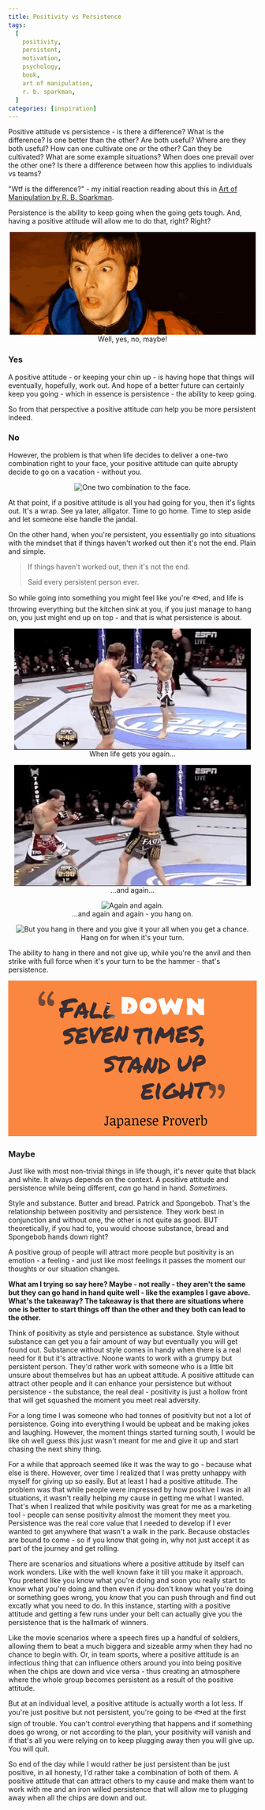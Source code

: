 ```yaml
---
title: Positivity vs Persistence
tags:
  [
    positivity,
    persistent,
    motivation,
    psychology,
    book,
    art of manipulation,
    r. b. sparkman,
  ]
categories: [inspiration]
---
```


Positive attitude vs persistence - is there a difference? What is the difference? Is one better than the other? Are both useful? Where are they both useful? How can one cultivate one or the other? Can they be cultivated? What are some example situations? When does one prevail over the other one? Is there a difference between how this applies to individuals vs teams?

"Wtf is the difference?" - my initial reaction reading about this in <a href="https://www.goodreads.com/book/show/6963194-art-of-manipulation" target="_blank">Art of Manipulation by R. B. Sparkman</a>.

Persistence is the ability to keep going when the going gets tough. And, having a positive attitude will allow me to do that, right? Right?

<p style="flex-direction: column;align-items: center;display: flex;">
    <img src="yes-no-maybe.gif" alt="Yes. No. Maybeee." />
    Well, yes, no, maybe!
</p>

### Yes

A positive attitude - or keeping your chin up - is having hope that things will eventually, hopefully, work out. And hope of a better future can certainly keep you going - which in essence is persistence - the ability to keep going.

So from that perspective a positive attitude _can_ help you be more persistent indeed.

### No

However, the problem is that when life decides to deliver a one-two combination right to your face, your positive attitude can quite abrupty decide to go on a vacation - without you.

<p style="flex-direction: column;align-items: center;display: flex;">
    <img src="one-two.gif" alt="One two combination to the face." />
</p>

At that point, if a positive attitude is all you had going for you, then it's lights out. It's a wrap. See ya later, alligator. Time to go home. Time to step aside and let someone else handle the jandal.

On the other hand, when you're persistent, you essentially go into situations with the mindset that if things haven't worked out then it's not the end. Plain and simple.

> If things haven't worked out, then it's not the end.
>
> Said every persistent person ever.

So while going into something you might feel like you're 🐟ed, and life is throwing everything but the kitchen sink at you, if you just manage to hang on, you just might end up on top - and that is what persistence is about.

<p style="flex-direction: column;align-items: center;display: flex;">
    <img src="life-nailing-you-1.gif" alt="Life gets you." />
    When life gets you again...
</p>

<p style="flex-direction: column;align-items: center;display: flex;">
    <img src="life-nailing-you-2.gif" alt="Life will keep getting you." />
    ...and again...
</p>

<p style="flex-direction: column;align-items: center;display: flex;">
    <img src="life-nailing-you-3.gif" alt="Again and again." />
    ...and again and again - you hang on.
</p>

<p style="flex-direction: column;align-items: center;display: flex;">
    <img src="persistence-winning.gif" alt="But you hang in there and you give it your all when you get a chance." />
    Hang on for when it's your turn.
</p>

The ability to hang in there and not give up, while you're the anvil and then strike with full force when it's your turn to be the hammer - that's persistence.

<img src='persistence.png' alt="Fall down seven times, stand up eight" title="The Japanese know what's up ㊙️" />

### Maybe

Just like with most non-trivial things in life though, it's never quite that black and white. It always depends on the context. A positive attitude and persistence while being different, _can_ go hand in hand. _Sometimes_.

Style and substance. Butter and bread. Patrick and Spongebob. That's the relationship between positivity and persistence. They work best in conjunction and without one, the other is not quite as good. BUT theoretically, if you had to, you would choose substance, bread and Spongebob hands down right?

A positive group of people will attract more people but positivity is an emotion - a feeling - and just like most feelings it passes the moment our thoughts or our situation changes.

**What am I trying so say here? Maybe - not really - they aren't the same but they can go hand in hand quite well - like the examples I gave above. What's the takeaway? The takeaway is that there are situations where one is better to start things off than the other and they both can lead to the other.**

Think of positivity as style and persistence as substance. Style without substance can get you a fair amount of way but eventually you will get found out. Substance without style comes in handy when there is a real need for it but it's attractive. Noone wants to work with a grumpy but persistent person. They'd rather work with someone who is a little bit unsure about themselves but has an upbeat attitude.
A positive attitude can attract other people and it can enhance your persistence but without persistence - the substance, the real deal - positivity is just a hollow front that will get squashed the moment you meet real adversity.

For a long time I was someone who had tonnes of positivity but not a lot of persistence. Going into everything I would be upbeat and be making jokes and laughing. However, the moment things started turning south, I would be like oh well guess this just wasn't meant for me and give it up and start chasing the next shiny thing.

For a while that approach seemed like it was the way to go - because what else is there. However, over time I realized that I was pretty unhappy with myself for giving up so easily. But at least I had a positive attitude. The problem was that while people were impressed by how positive I was in all situations, it wasn't really helping my cause in getting me what I wanted. That's when I realized that while positivity was great for me as a marketing tool - people can sense positivity almost the moment they meet you. Persistence was the real core value that I needed to develop if I ever wanted to get anywhere that wasn't a walk in the park. Because obstacles are bound to come - so if you know that going in, why not just accept it as part of the journey and get rolling.

There are scenarios and situations where a positive attitude by itself can work wonders. Like with the well known fake it till you make it approach. You pretend like you know what you're doing and soon you really start to know what you're doing and then even if you don't know what you're doing or something goes wrong, you _know_ that you can push through and find out excatly what you need to do. In this instance, starting with a positive attitude and getting a few runs under your belt can actually give you the persistence that is the hallmark of winners.

Like the movie scenarios where a speech fires up a handful of soldiers, allowing them to beat a much biggera and sizeable army when they had no chance to begin with. Or, in team sports, where a positive attitude is an infectious thing that can influence others around you into being positive when the chips are down and vice versa - thus creating an atmosphere where the whole group becomes persistent as a result of the positive attitude.

But at an individual level, a positive attitude is actually worth a lot less. If you're just positive but not persistent, you're going to be 🐟ed at the first sign of trouble. You can't control everything that happens and if something does go wrong, or not according to the plan, your positivity will vanish and if that's all you were relying on to keep plugging away then you will give up. You will quit.

So end of the day while I would rather be just persistent than be just positive, in all honesty, I'd rather take a combination of both of them. A positive attitude that can attract others to my cause and make them want to work with me and an iron willed persistence that will allow me to plugging away when all the chips are down and out.
